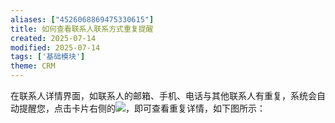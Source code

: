 ```yaml
---
aliases: ["4526068869475330615"]
title: 如何查看联系人联系方式重复提醒
created: 2025-07-14
modified: 2025-07-14
tags: ['基础模块']
theme: CRM
---
```


在联系人详情界面，如联系人的邮箱、手机、电话与其他联系人有重复，系统会自动提醒您，点击卡片右侧的![](https://myhelpdoc.oss-cn-heyuan.aliyuncs.com/mdimages/a9568e849508ccd040a464fa11311ca9.jpg)，即可查看重复详情，如下图所示：

